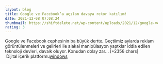 ```yaml
--- 
layout: blog
title: Google ve Facebook’a açılan davaya rekor katılım!
date: 2021-12-08 07:08:24
thumbnail: https://shiftdelete.net/wp-content/uploads/2021/12/google-ve-facebook-acilan-davaya-rekor-katilim.jpg
rating: 3
---
```

Google ve Facebook cephesinin ba büyük dertte. Geçtiimiz aylarda reklam görüntülenmeleri ve gelirleri ile alakal manipülasyon yaptklar iddia edilen teknoloji devleri, davalk oluyor. Konudan dolay zar… [+2358 chars]</br>&nbsp;Dijital içerik platformu<a href="https://www.techno-light.net/">windows</a>